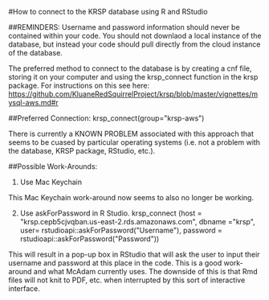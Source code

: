 #How to connect to the KRSP database using R and RStudio

##REMINDERS:
Username and password information should never be contained within your code.
You should not downlaod a local instance of the database, but instead your code should pull directly from the cloud instance of the database.


The preferred method to connect to the database is by creating a cnf file, storing it on your computer and using the krsp_connect function in the krsp package.
For instructions on this see here: https://github.com/KluaneRedSquirrelProject/krsp/blob/master/vignettes/mysql-aws.md#r

##Preferred Connection:
krsp_connect(group="krsp-aws")

There is currently a KNOWN PROBLEM associated with this approach that seems to be cuased by particular operating systems (i.e. not a problem with the database, KRSP package, RStudio, etc.).

##Possible Work-Arounds:
1. Use Mac Keychain

This Mac Keychain work-around now seems to also no longer be working.

2.  Use askForPassword in R Studio.
krsp_connect (host = "krsp.cepb5cjvqban.us-east-2.rds.amazonaws.com",
                     dbname ="krsp",
                     user= rstudioapi::askForPassword("Username"),
                     password = rstudioapi::askForPassword("Password"))
         
This will result in a pop-up box in RStudio that will ask the user to input their username and password at this place in the code.  This is a good work-around and what McAdam currently uses.  The downside of this is that Rmd files will not knit to PDF, etc. when interrupted by this sort of interactive interface.


